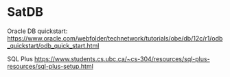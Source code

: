 # SatDB

Oracle DB quickstart:
https://www.oracle.com/webfolder/technetwork/tutorials/obe/db/12c/r1/odb_quickstart/odb_quick_start.html

SQL Plus
https://www.students.cs.ubc.ca/~cs-304/resources/sql-plus-resources/sql-plus-setup.html

